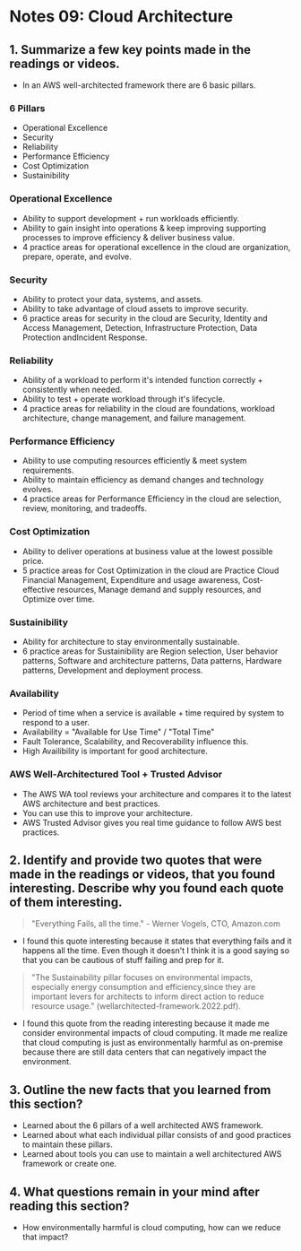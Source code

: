 # Notes 09: Cloud Architecture
## 1. Summarize a few key points made in the readings or videos.
- In an AWS well-architected framework there are 6 basic pillars.
### 6 Pillars 
- Operational Excellence
- Security
- Reliability
- Performance Efficiency
- Cost Optimization
- Sustainibility
### Operational Excellence
- Ability to support development + run workloads efficiently.
- Ability to gain insight into operations & keep improving supporting processes to improve efficiency & deliver business value.
- 4 practice areas for operational excellence in the cloud are organization, prepare, operate, and evolve.
### Security
- Ability to protect your data, systems, and assets.
- Ability to take advantage of cloud assets to improve security.
- 6 practice areas for security in the cloud are Security, Identity and Access Management, Detection, Infrastructure Protection, Data Protection andIncident Response.
### Reliability 
- Ability of a workload to perform it's intended function correctly + consistently when needed.
- Ability to test + operate workload through it's lifecycle.
- 4 practice areas for reliability in the cloud are foundations, workload architecture, change management, and failure management.
### Performance Efficiency
- Ability to use computing resources efficiently & meet system requirements.
- Ability to maintain efficiency as demand changes and technology evolves.
- 4 practice areas for Performance Efficiency in the cloud are selection, review, monitoring, and tradeoffs.
### Cost Optimization 
- Ability to deliver operations at business value at the lowest possible price.
- 5 practice areas for Cost Optimization in the cloud are Practice Cloud Financial Management, Expenditure and usage awareness, Cost-effective resources, Manage demand and supply resources, and Optimize over time.
### Sustainibility
- Ability for architecture to stay environmentally sustainable.
- 6 practice areas for Sustainibility are Region selection, User behavior patterns, Software and architecture patterns, Data patterns, Hardware patterns, Development and deployment process.
### Availability
- Period of time when a service is available + time required by system to respond to a user.
- Availability = "Available for Use Time" / "Total Time"
- Fault Tolerance, Scalability, and Recoverability influence this.
- High Availibility is important for good architecture.
### AWS Well-Architectured Tool + Trusted Advisor
- The AWS WA tool reviews your architecture and compares it to the latest AWS architecture and best practices.
- You can use this to improve your architecture.
- AWS Trusted Advisor gives you real time guidance to follow AWS best practices.

## 2. Identify and provide two quotes that were made in the readings or videos, that you found interesting. Describe why you found each quote of them interesting.
> "Everything Fails, all the time." - Werner Vogels, CTO, Amazon.com
- I found this quote interesting because it states that everything fails and it happens all the time. Even though it doesn't I think it is a good saying so that you can be cautious of stuff failing and prep for it.
> "The Sustainability pillar focuses on environmental impacts, especially energy consumption and efficiency,since they are important levers for architects to inform direct action to reduce resource usage." (wellarchitected-framework.2022.pdf).
- I found this quote from the reading interesting because it made me consider environmental impacts of cloud computing. It made me realize that cloud computing is just as environmentally harmful as on-premise because there are still data centers that can negatively impact the environment.
## 3. Outline the new facts that you learned from this section?
- Learned about the 6 pillars of a well architected AWS framework.
- Learned about what each individual pillar consists of and good practices to maintain these pillars.
- Learned about tools you can use to maintain a well architectured AWS framework or create one.
## 4. What questions remain in your mind after reading this section?
- How environmentally harmful is cloud computing, how can we reduce that impact?
